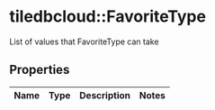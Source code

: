 # tiledbcloud::FavoriteType

List of values that FavoriteType can take
## Properties
Name | Type | Description | Notes
------------ | ------------- | ------------- | -------------


